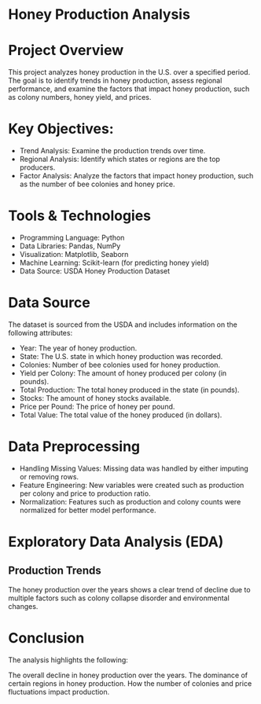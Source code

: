 # Honey Production Analysis

# Project Overview
This project analyzes honey production in the U.S. over a specified period. The goal is to identify trends in honey production, assess regional performance, and examine the factors that impact honey production, such as colony numbers, honey yield, and prices.

# Key Objectives:
- Trend Analysis: Examine the production trends over time.
- Regional Analysis: Identify which states or regions are the top producers.
- Factor Analysis: Analyze the factors that impact honey production, such as the number of bee colonies and honey price.

# Tools & Technologies
- Programming Language: Python
- Data Libraries: Pandas, NumPy
- Visualization: Matplotlib, Seaborn
- Machine Learning: Scikit-learn (for predicting honey yield)
- Data Source: USDA Honey Production Dataset

# Data Source
The dataset is sourced from the USDA and includes information on the following attributes:

- Year: The year of honey production.
- State: The U.S. state in which honey production was recorded.
- Colonies: Number of bee colonies used for honey production.
- Yield per Colony: The amount of honey produced per colony (in pounds).
- Total Production: The total honey produced in the state (in pounds).
- Stocks: The amount of honey stocks available.
- Price per Pound: The price of honey per pound.
- Total Value: The total value of the honey produced (in dollars).

 # Data Preprocessing
- Handling Missing Values: Missing data was handled by either imputing or removing rows.
- Feature Engineering: New variables were created such as production per colony and price to production ratio.
- Normalization: Features such as production and colony counts were normalized for better model performance.

# Exploratory Data Analysis (EDA)
## Production Trends
The honey production over the years shows a clear trend of decline due to multiple factors such as colony collapse disorder and environmental changes.

# Conclusion
The analysis highlights the following:

The overall decline in honey production over the years.
The dominance of certain regions in honey production.
How the number of colonies and price fluctuations impact production.
